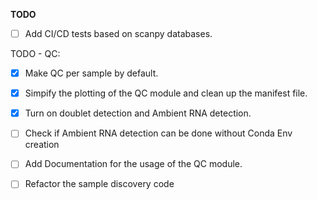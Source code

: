 **TODO**
- [ ]  Add CI/CD tests based on scanpy databases.
  

TODO - QC:
- [X] Make QC per sample by default.
- [X] Simpify the plotting of the QC module and clean up the manifest file.
- [X] Turn on doublet detection and Ambient RNA detection.
- [ ] Check if Ambient RNA detection can be done without Conda Env creation
- [ ] Add Documentation for the usage of the QC module.
- [ ] Refactor the sample discovery code


 